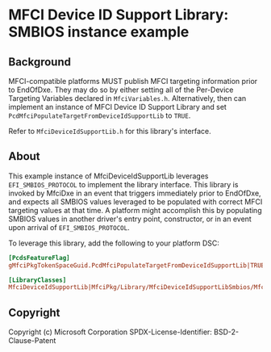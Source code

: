# MFCI Device ID Support Library: SMBIOS instance example

## Background

MFCI-compatible platforms MUST publish MFCI targeting information prior to EndOfDxe. They may do so by either setting
all of the Per-Device Targeting Variables declared in `MfciVariables.h`.  Alternatively, then can implement an instance
of MFCI Device ID Support Library and set ```PcdMfciPopulateTargetFromDeviceIdSupportLib``` to ```TRUE```.

Refer to ```MfciDeviceIdSupportLib.h``` for this library's interface.

## About

This example instance of MfciDeviceIdSupportLib leverages ```EFI_SMBIOS_PROTOCOL``` to implement the library interface.
This library is invoked by MfciDxe in an event that triggers immediately prior to EndOfDxe, and expects all SMBIOS
values leveraged to be populated with correct MFCI targeting values at that time.  A platform might accomplish this
by populating SMBIOS values in another driver's entry point, constructor, or in an event upon arrival of
```EFI_SMBIOS_PROTOCOL```.

To leverage this library, add the following to your platform DSC:

```ini
[PcdsFeatureFlag]
gMfciPkgTokenSpaceGuid.PcdMfciPopulateTargetFromDeviceIdSupportLib|TRUE

[LibraryClasses]
MfciDeviceIdSupportLib|MfciPkg/Library/MfciDeviceIdSupportLibSmbios/MfciDeviceIdSupportLibSmbios.inf
```

## Copyright

Copyright (c) Microsoft Corporation
SPDX-License-Identifier: BSD-2-Clause-Patent
